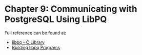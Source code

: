 # Chapter 9: Communicating with PostgreSQL Using LibPQ

Full reference can be found at:

* [libpq - C Library](https://www.postgresql.org/docs/current/libpq.html)
* [Building libpq Programs](https://www.postgresql.org/docs/current/libpq-build.html)

